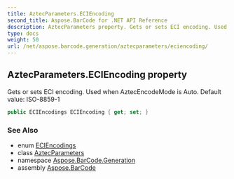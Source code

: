 ```yaml
---
title: AztecParameters.ECIEncoding
second_title: Aspose.BarCode for .NET API Reference
description: AztecParameters property. Gets or sets ECI encoding. Used when AztecEncodeMode is Auto. Default value ISO88591
type: docs
weight: 50
url: /net/aspose.barcode.generation/aztecparameters/eciencoding/
---
```

## AztecParameters.ECIEncoding property

Gets or sets ECI encoding. Used when AztecEncodeMode is Auto. Default value: ISO-8859-1

```csharp
public ECIEncodings ECIEncoding { get; set; }
```

### See Also

* enum [ECIEncodings](../../eciencodings/)
* class [AztecParameters](../)
* namespace [Aspose.BarCode.Generation](../../aztecparameters/)
* assembly [Aspose.BarCode](../../../)


